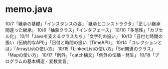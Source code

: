 # memo.java
10/7「継承の基礎」「インスタンスの姿」「継承とコンストラクタ」「正しい継承間違った継承」
10/8「抽象クラス」「インタフェース」
10/10「多態性」「カプセル化」
10/11「Javaを支えるクラスたち」「文字列の扱い」
10/13「日付と時間の扱い（伝統的なAPI）」「日付と時間の扱い（TimeAPI）」
10/14「コレクションとは」「ArrayListの使い方」
10/15「LinkedListの使い方」「Set関連のクラス」「Mapの使い方」
10/17「例外」「catch構文」「例外の伝播・発生」
10/18「プログラムの基本構造・変数宣言」
